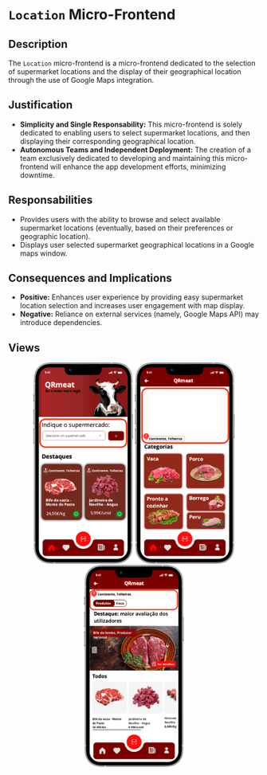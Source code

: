 # `Location` Micro-Frontend

## Description

The `Location` micro-frontend is a micro-frontend dedicated to the selection of supermarket locations and the display of their geographical location through the use of Google Maps integration.

## Justification
- **Simplicity and Single Responsability:** This micro-frontend is solely dedicated to enabling users to select supermarket locations, and then displaying their corresponding geographical location.
- **Autonomous Teams and Independent Deployment:** The creation of a team exclusively dedicated to developing and maintaining this micro-frontend will enhance the app development efforts, minimizing downtime.

## Responsabilities
- Provides users with the ability to browse and select available supermarket locations (eventually, based on their preferences or geographic location).
- Displays user selected supermarket geographical locations in a Google maps window.

## Consequences and Implications
- **Positive:** Enhances user experience by providing easy supermarket location selection and increases user engagement with map display.
- **Negative:** Reliance on external services (namely, Google Maps API) may introduce dependencies.

## Views
<div style="text-align: center;">
    <img src="https://github.com/DuarteVDG/aw-project/blob/main/front-end/micro-frontends/images/Location2.png?raw=true" style="width: 200px; height: auto;">
    <img src="https://github.com/DuarteVDG/aw-project/blob/main/front-end/micro-frontends/images/Location1.png?raw=true" style="width: 200px; height: auto;">
    <img src="https://github.com/DuarteVDG/aw-project/blob/main/front-end/micro-frontends/images/Location3.png?raw=true" style="width: 200px; height: auto;">
</div>
